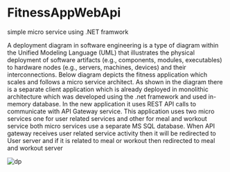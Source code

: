 # FitnessAppWebApi
simple micro service using .NET framwork

A deployment diagram in software engineering is a type of diagram within the Unified Modeling Language (UML) that illustrates the physical deployment of software artifacts (e.g., components, modules, executables) to hardware nodes (e.g., servers, machines, devices) and their interconnections.
Below diagram depicts the fitness application which scales and follows a  micro service architect. As shown in the diagram there is a separate client application which is already deployed in monolithic architecture which was developed using the .net framework and used in- memory database. In the new application it uses REST API calls to communicate with API Gateway service. This application uses two micro services one for user related services and other for  meal and workout service both micro services use a separate MS SQL database. When API gateway receives user related service activity then it will be redirected to User server and if it is related to meal or workout then redirected to meal and workout server

![dp](https://github.com/kanishka-dot/FitnessAppWebApi/assets/57704517/38fc0eb7-0eb5-4792-aaf0-caec8b2cdd53)
